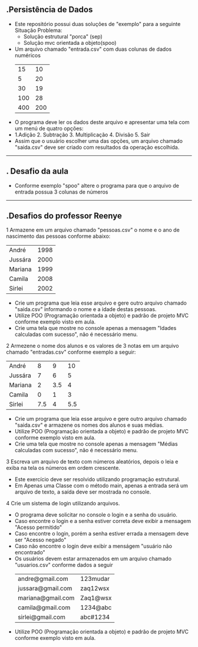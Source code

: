 .Persistência de Dados
-------------
- Este repositório possui duas soluções de "exemplo" para a seguinte Situação Problema:
	- Solução estrutural "porca" (sep)
	- Solução mvc orientada a objeto(spoo)
- Um arquivo chamado "entrada.csv" com duas colunas de dados numéricos
	<table>
		<tr><td>15</td><td>10</td></tr>
		<tr><td>5</td><td>20</td></tr>
		<tr><td>30</td><td>19</td></tr>
		<tr><td>100</td><td>28</td></tr>
		<tr><td>400</td><td>200</td></tr>
	</table>
- O programa deve ler os dados deste arquivo e apresentar uma tela com um menú de quatro opções:
- 1.Adição 2. Subtração 3. Multiplicação 4. Divisão 5. Sair
- Assim que o usuário escolher uma das opções, um arquivo chamado "saida.csv" deve ser criado com resultados da operação escolhida.
-------------
. Desafio da aula
-------------
- Conforme exemplo "spoo" altere o programa para que o arquivo de entrada possua 3 colunas de números
-------------
.Desafios do professor Reenye
-------------
1 Armazene em um arquivo chamado "pessoas.csv" o nome e o ano de nascimento das pessoas conforme abaixo:
	<table>
		<tr><td>André</td><td>1998</td></tr>
		<tr><td>Jussára</td><td>2000</td></tr>
		<tr><td>Mariana</td><td>1999</td></tr>
		<tr><td>Camila</td><td>2008</td></tr>
		<tr><td>Sirlei</td><td>2002</td></tr>
	</table>
- Crie um programa que leia esse arquivo e gere outro arquivo chamado "saida.csv" informando o nome e a idade destas pessoas.
- Utilize POO (Programação orientada a objeto) e padrão de projeto MVC conforme exemplo visto em aula.
- Crie uma tela que mostre no console apenas a mensagem "Idades calculadas com sucesso", não é necessário menu.

2 Armezene o nome dos alunos e os valores de 3 notas em um arquivo chamado "entradas.csv" conforme exemplo a seguir:
	<table>
		<tr><td>André</td><td>8</td><td>9</td><td>10</td></tr>
		<tr><td>Jussára</td><td>7</td><td>6</td><td>5</td></tr>
		<tr><td>Mariana</td><td>2</td><td>3.5</td><td>4</td></tr>
		<tr><td>Camila</td><td>0</td><td>1</td><td>3</td></tr>
		<tr><td>Sirlei</td><td>7.5</td><td>4</td><td>5.5</td></tr>
	</table>
- Crie um programa que leia esse arquivo e gere outro arquivo chamado "saida.csv" e armazene os nomes dos alunos e suas médias.
- Utilize POO (Programação orientada a objeto) e padrão de projeto MVC conforme exemplo visto em aula.
- Crie uma tela que mostre no console apenas a mensagem "Médias calculadas com sucesso", não é necessário menu.

3 Escreva um arquivo de texto com números aleatórios, depois o leia e exiba na tela os números em ordem crescente.
- Este exercício deve ser resolvido utilizando programação estrutural.
- Em Apenas uma Classe com o método main, apenas a entrada será um arquivo de texto, a saída deve ser mostrada no console.

4 Crie um sistema de login utilizando arquivos.
- O programa deve solicitar no console o login e a senha do usuário.
- Caso encontre o login e a senha estiver correta deve exibir a mensagem "Acesso permitido"
- Caso encontre o login, porém a senha estiver errada a mensagem deve ser "Acesso negado"
- Caso não encontre o login deve exibir a menságem "usuário não encontrado"
- Os usuários devem estar armazenados em um arquivo chamado "usuarios.csv" conforme dados a seguir
	<table>
		<tr><td>andre@gmail.com</td><td>123mudar</td></tr>
		<tr><td>jussara@gmail.com</td><td>zaq12wsx</td></tr>
		<tr><td>mariana@gmail.com</td><td>Zaq1@wsx</td></tr>
		<tr><td>camila@gmail.com</td><td>1234@abc</td></tr>
		<tr><td>sirlei@gmail.com</td><td>abc#1234</td></tr>
	</table>
- Utilize POO (Programação orientada a objeto) e padrão de projeto MVC conforme exemplo visto em aula.